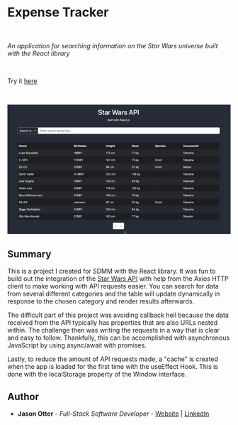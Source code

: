 # Expense Tracker

<br>

_An application for searching information on the Star Wars universe built with the React library_

<br>

Try it [here](https://aesthetic-sfogliatella-5a6c09.netlify.app/)

<br>

![Star Wars API Demo](https://github.com/j-otterbox/star-wars-api/blob/main/starwars-api-demo.gif "Star Wars API in use")

## Summary

This is a project I created for SDMM with the React library. It was fun to build out the integration of the [Star Wars API](https://swapi.dev/) with help from the Axios HTTP client to make working with API requests easier. You can search for data from several different categories and the table will update dynamically in response to the chosen category and render results afterwards.

The difficult part of this project was avoiding callback hell because the data received from the API typically has properties that are also URLs nested within. The challenge then was writing the requests in a way that is clear and easy to follow. Thankfully, this can be accomplished with asynchronous JavaScript by using async/await with promises.

Lastly, to reduce the amount of API requests made, a "cache" is created when the app is loaded for the first time with the useEffect Hook. This is done with the localStorage property of the Window interface.   

## Author

* **Jason Otter** - *Full-Stack Software Developer* - [Website](https://jason-otter.netlify.app/) | [LinkedIn](https://www.linkedin.com/in/jason-otter/)
